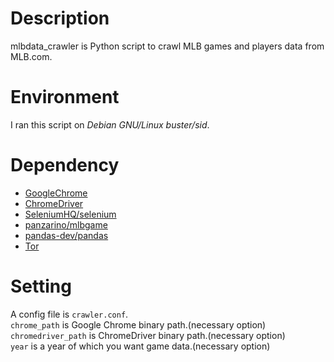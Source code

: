 # Description

mlbdata_crawler is Python script to crawl MLB games and players data from MLB.com.

# Environment

I ran this script on *Debian GNU/Linux buster/sid*.

# Dependency

- [GoogleChrome](https://www.google.co.jp/chrome/index.html)
- [ChromeDriver](http://chromedriver.chromium.org/downloads)
- [SeleniumHQ/selenium](https://github.com/SeleniumHQ/selenium)
- [panzarino/mlbgame](https://github.com/panzarino/mlbgame)
- [pandas-dev/pandas](https://github.com/pandas-dev/pandas)
- [Tor](https://www.torproject.org)

# Setting

A config file is `crawler.conf`.  
`chrome_path` is Google Chrome binary path.(necessary option)  
`chromedriver_path` is ChromeDriver binary path.(necessary option)  
`year` is a year of which you want game data.(necessary option)

